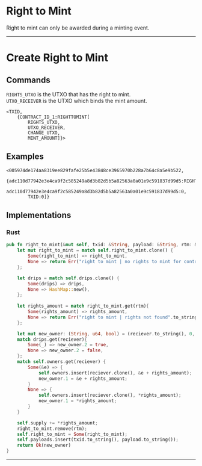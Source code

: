 # Right to Mint

Right to mint can only be awarded during a minting event.

---

# Create Right to Mint

## Commands

```RIGHTS_UTXO``` is the UTXO that has the right to mint.  
```UTXO_RECEIVER``` is the UTXO which binds the mint amount.  

```
<TXID,
    {CONTRACT_ID_1:RIGHTTOMINT[
        RIGHTS_UTXO,
        UTXO_RECEIVER,
        CHANGE_UTXO,
        MINT_AMOUNT]}>
```

## Examples

```
<005974de174aa8319ee829fafe25b5e43848ce3965970b228a7b64c8a5e9b522,
    {adc110d77942e3e4ca9f2c585249a8d3b82d5b5a82563a0a01e9c591837d99d5:RIGHTTOMINT[
        adc110d77942e3e4ca9f2c585249a8d3b82d5b5a82563a0a01e9c591837d99d5:0,
        TXID:0]}
```

## Implementations

### Rust
```rust
pub fn right_to_mint(&mut self, txid: &String, payload: &String, rtm: &String, reciever: &String)-> Result<(String, u64, bool), String>{
    let mut right_to_mint = match self.right_to_mint.clone() {
        Some(right_to_mint) => right_to_mint,
        None => return Err("right to mint | no rights to mint for contract".to_string()),
    };

    let drips = match self.drips.clone() {
        Some(drips) => drips,
        None => HashMap::new(),
    };
    
    let rights_amount = match right_to_mint.get(rtm){
        Some(rights_amount) => rights_amount,
        None => return Err("right to mint | rights not found".to_string()),
    };

    let mut new_owner: (String, u64, bool) = (reciever.to_string(), 0, false);
    match drips.get(reciever){
        Some(_) => new_owner.2 = true,
        None => new_owner.2 = false,
    };
    match self.owners.get(reciever) {
        Some(&e) => {
            self.owners.insert(reciever.clone(), &e + rights_amount);
            new_owner.1 = &e + rights_amount;
        }
        None => {
            self.owners.insert(reciever.clone(), *rights_amount);
            new_owner.1 = *rights_amount;
        }
    }

    self.supply += *rights_amount;
    right_to_mint.remove(rtm);
    self.right_to_mint = Some(right_to_mint);
    self.payloads.insert(txid.to_string(), payload.to_string());
    return Ok(new_owner)
}
```

---
